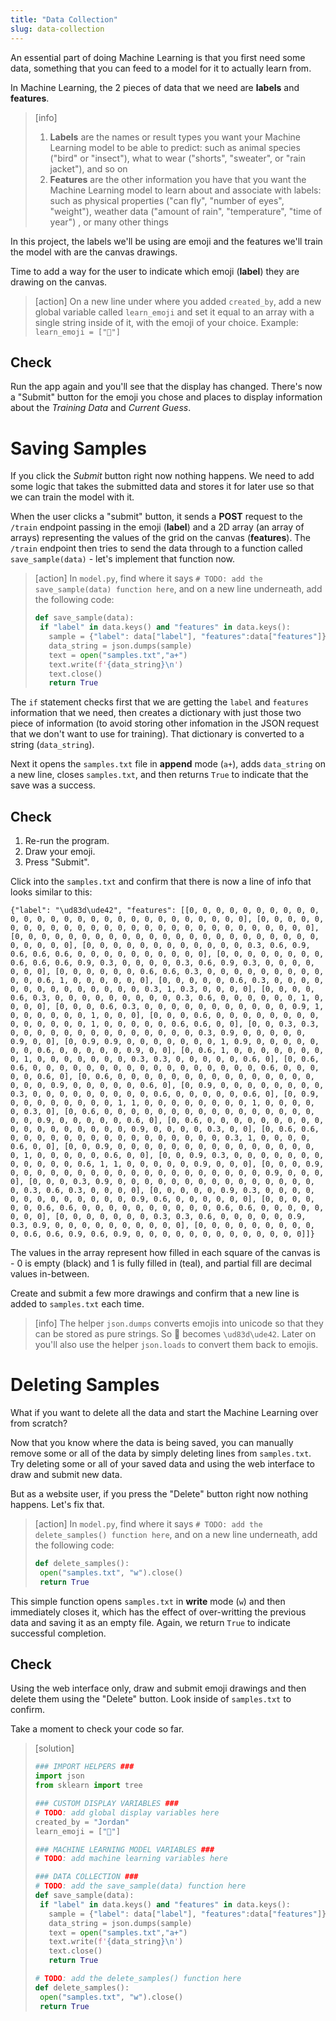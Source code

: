 ```yaml
---
title: "Data Collection"
slug: data-collection
---
```


An essential part of doing Machine Learning is that you first need some data, something that you can feed to a model for it to actually learn from.

In Machine Learning, the 2 pieces of data that we need are **labels** and **features**.

> [info]
> 1. **Labels** are the names or result types you want your Machine Learning model to be able to predict: such as animal species ("bird" or "insect"), what to wear ("shorts", "sweater", or "rain jacket"), and so on
> 1. **Features** are the other information you have that you want the Machine Learning model to learn about and associate with labels: such as physical properties ("can fly", "number of eyes", "weight"), weather data ("amount of rain", "temperature", "time of year") , or many other things

In this project, the labels we'll be using are emoji and the features we'll train the model with are the canvas drawings.

Time to add a way for the user to indicate which emoji (**label**) they are drawing on the canvas.

> [action]
> On a new line under where you added `created_by`, add a new global variable called `learn_emoji` and set it equal to an array with a single string inside of it, with the emoji of your choice. Example: `learn_emoji = ["🙂"]`

## Check

Run the app again and you'll see that the display has changed. There's now a "Submit" button for the emoji you chose and places to display information about the *Training Data* and *Current Guess*.

<!-- TODO: image of newly added emoji -->

# Saving Samples

If you click the *Submit* button right now nothing happens. We need to add some logic that takes the submitted data and stores it for later use so that we can train the model with it.

When the user clicks a "submit" button, it sends a **POST** request to the `/train` endpoint passing in the emoji (**label**) and a 2D array (an array of arrays) representing the values of the grid on the canvas (**features**). The `/train` endpoint then tries to send the data through to a function called `save_sample(data)` - let's implement that function now.

> [action]
> In `model.py`, find where it says `# TODO: add the save_sample(data) function here`, and on a new line underneath, add the following code:
>```python
>def save_sample(data):
>  if "label" in data.keys() and "features" in data.keys():
>    sample = {"label": data["label"], "features":data["features"]}
>    data_string = json.dumps(sample)
>    text = open("samples.txt","a+")
>    text.write(f'{data_string}\n')
>    text.close()
>    return True
>```
>

The `if` statement checks first that we are getting the `label` and `features` information that we need, then creates a dictionary with just those two piece of information (to avoid storing other infomation in the JSON request that we don't want to use for training). That dictionary is converted to a string (`data_string`).

Next it opens the `samples.txt` file in **append** mode (`a+`), adds `data_string` on a new line, closes `samples.txt`, and then returns `True` to indicate that the save was a success.

## Check

1. Re-run the program.
1. Draw your emoji.
1. Press "Submit".

Click into the `samples.txt` and confirm that there is now a line of info that looks similar to this:

```
{"label": "\ud83d\ude42", "features": [[0, 0, 0, 0, 0, 0, 0, 0, 0, 0, 0, 0, 0, 0, 0, 0, 0, 0, 0, 0, 0, 0, 0, 0, 0, 0, 0, 0], [0, 0, 0, 0, 0, 0, 0, 0, 0, 0, 0, 0, 0, 0, 0, 0, 0, 0, 0, 0, 0, 0, 0, 0, 0, 0, 0, 0], [0, 0, 0, 0, 0, 0, 0, 0, 0, 0, 0, 0, 0, 0, 0, 0, 0, 0, 0, 0, 0, 0, 0, 0, 0, 0, 0, 0], [0, 0, 0, 0, 0, 0, 0, 0, 0, 0, 0, 0, 0.3, 0.6, 0.9, 0.6, 0.6, 0.6, 0, 0, 0, 0, 0, 0, 0, 0, 0, 0], [0, 0, 0, 0, 0, 0, 0, 0, 0.6, 0.6, 0.6, 0.9, 0.3, 0, 0, 0, 0, 0.3, 0.6, 0.9, 0.3, 0, 0, 0, 0, 0, 0, 0], [0, 0, 0, 0, 0, 0, 0.6, 0.6, 0.3, 0, 0, 0, 0, 0, 0, 0, 0, 0, 0, 0, 0.6, 1, 0, 0, 0, 0, 0, 0], [0, 0, 0, 0, 0, 0.6, 0.3, 0, 0, 0, 0, 0, 0, 0, 0, 0, 0, 0, 0, 0, 0, 0.3, 1, 0.3, 0, 0, 0, 0], [0, 0, 0, 0, 0.6, 0.3, 0, 0, 0, 0, 0, 0, 0, 0, 0, 0.3, 0.6, 0, 0, 0, 0, 0, 0, 1, 0, 0, 0, 0], [0, 0, 0, 0.6, 0.3, 0, 0, 0, 0, 0, 0, 0, 0, 0, 0, 0, 0.9, 1, 0, 0, 0, 0, 0, 0, 1, 0, 0, 0], [0, 0, 0, 0.6, 0, 0, 0, 0, 0, 0, 0, 0, 0, 0, 0, 0, 0, 0, 1, 0, 0, 0, 0, 0, 0.6, 0.6, 0, 0], [0, 0, 0.3, 0.3, 0, 0, 0, 0, 0, 0, 0, 0, 0, 0, 0, 0, 0, 0, 0.3, 0.9, 0, 0, 0, 0, 0, 0.9, 0, 0], [0, 0.9, 0.9, 0, 0, 0, 0, 0, 0, 0, 1, 0.9, 0, 0, 0, 0, 0, 0, 0, 0.6, 0, 0, 0, 0, 0, 0.9, 0, 0], [0, 0.6, 1, 0, 0, 0, 0, 0, 0, 0, 0, 1, 0, 0, 0, 0, 0, 0, 0, 0.3, 0.3, 0, 0, 0, 0, 0, 0.6, 0], [0, 0.6, 0.6, 0, 0, 0, 0, 0, 0, 0, 0, 0, 0, 0, 0, 0, 0, 0, 0, 0, 0.6, 0, 0, 0, 0, 0, 0.6, 0], [0, 0.6, 0, 0, 0, 0, 0, 0, 0, 0, 0, 0, 0, 0, 0, 0, 0, 0, 0, 0, 0.9, 0, 0, 0, 0, 0, 0.6, 0], [0, 0.9, 0, 0, 0, 0, 0, 0, 0, 0, 0.3, 0, 0, 0, 0, 0, 0, 0, 0, 0, 0.6, 0, 0, 0, 0, 0, 0.6, 0], [0, 0.9, 0, 0, 0, 0, 0, 0, 0, 0, 1, 1, 0, 0, 0, 0, 0, 0, 0, 0, 1, 0, 0, 0, 0, 0, 0.3, 0], [0, 0.6, 0, 0, 0, 0, 0, 0, 0, 0, 0, 0, 0, 0, 0, 0, 0, 0, 0, 0, 0.9, 0, 0, 0, 0, 0, 0.6, 0], [0, 0.6, 0, 0, 0, 0, 0, 0, 0, 0, 0, 0, 0, 0, 0, 0, 0, 0, 0, 0, 0.9, 0, 0, 0, 0, 0.3, 0, 0], [0, 0.6, 0.6, 0, 0, 0, 0, 0, 0, 0, 0, 0, 0, 0, 0, 0, 0, 0, 0, 0.3, 1, 0, 0, 0, 0, 0.6, 0, 0], [0, 0, 0.9, 0, 0, 0, 0, 0, 0, 0, 0, 0, 0, 0, 0, 0, 0, 0, 0, 1, 0, 0, 0, 0, 0, 0.6, 0, 0], [0, 0, 0.9, 0.3, 0, 0, 0, 0, 0, 0, 0, 0, 0, 0, 0, 0, 0.6, 1, 1, 0, 0, 0, 0, 0, 0.9, 0, 0, 0], [0, 0, 0, 0.9, 0, 0, 0, 0, 0, 0, 0, 0, 0, 0, 0, 0, 0, 0, 0, 0, 0, 0, 0, 0.9, 0, 0, 0, 0], [0, 0, 0, 0.3, 0.9, 0, 0, 0, 0, 0, 0, 0, 0, 0, 0, 0, 0, 0, 0, 0, 0, 0.3, 0.6, 0.3, 0, 0, 0, 0], [0, 0, 0, 0, 0, 0.9, 0.3, 0, 0, 0, 0, 0, 0, 0, 0, 0, 0, 0, 0, 0, 0.9, 0.6, 0, 0, 0, 0, 0, 0], [0, 0, 0, 0, 0, 0, 0.6, 0.6, 0, 0, 0, 0, 0, 0, 0, 0, 0, 0, 0.6, 0.6, 0, 0, 0, 0, 0, 0, 0, 0], [0, 0, 0, 0, 0, 0, 0, 0.3, 0.3, 0.6, 0, 0, 0, 0, 0, 0.9, 0.3, 0.9, 0, 0, 0, 0, 0, 0, 0, 0, 0, 0], [0, 0, 0, 0, 0, 0, 0, 0, 0, 0, 0.6, 0.6, 0.9, 0.6, 0.9, 0, 0, 0, 0, 0, 0, 0, 0, 0, 0, 0, 0, 0]]}
```

The values in the array represent how filled in each square of the canvas is - 0 is empty (black) and 1 is fully filled in (teal), and partial fill are decimal values in-between.

Create and submit a few more drawings and confirm that a new line is added to `samples.txt` each time.

> [info]
> The helper `json.dumps` converts emojis into unicode so that they can be stored as pure strings. So 🙂 becomes `\ud83d\ude42`. Later on you'll also use the helper `json.loads` to convert them back to emojis.

# Deleting Samples

What if you want to delete all the data and start the Machine Learning over from scratch?

Now that you know where the data is being saved, you can manually remove some or all of the data by simply deleting lines from `samples.txt`. Try deleting some or all of your saved data and using the web interface to draw and submit new data.

But as a website user, if you press the "Delete" button right now nothing happens. Let's fix that.

> [action]
> In `model.py`, find where it says `# TODO: add the delete_samples() function here`, and on a new line underneath, add the following code:
>```python
>def delete_samples():
>  open("samples.txt", "w").close()
>  return True
>```
>

This simple function opens `samples.txt` in **write** mode (`w`) and then immediately closes it, which has the effect of over-writting the previous data and saving it as an empty file. Again, we return `True` to indicate successful completion.

## Check

Using the web interface only, draw and submit emoji drawings and then delete them using the "Delete" button. Look inside of `samples.txt` to confirm.

Take a moment to check your code so far.

> [solution]
>
>```python
>### IMPORT HELPERS ###
>import json
>from sklearn import tree
>
>### CUSTOM DISPLAY VARIABLES ###
># TODO: add global display variables here
>created_by = "Jordan"
>learn_emoji = ["🙂"]
>
>### MACHINE LEARNING MODEL VARIABLES ###
># TODO: add machine learning variables here
>
>### DATA COLLECTION ###
># TODO: add the save_sample(data) function here
>def save_sample(data):
>  if "label" in data.keys() and "features" in data.keys():
>    sample = {"label": data["label"], "features":data["features"]}
>    data_string = json.dumps(sample)
>    text = open("samples.txt","a+")
>    text.write(f'{data_string}\n')
>    text.close()
>    return True
>
># TODO: add the delete_samples() function here
>def delete_samples():
>  open("samples.txt", "w").close()
>  return True
>```
>
